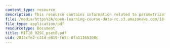 ```yaml
---
content_type: resource
description: This resource contains information related to parametrization.
file: /media/https%3A/open-learning-course-data-rc.s3.amazonaws.com/18-02sc-multivariable-calculus-fall-2010/2815cfe2c21de819fe5c0fa11165308c_MIT18_02SC_pset8.pdf
file_type: application/pdf
resourcetype: Document
title: MIT18_02SC_pset8.pdf
uid: 2815cfe2-c21d-e819-fe5c-0fa11165308c
---
```

